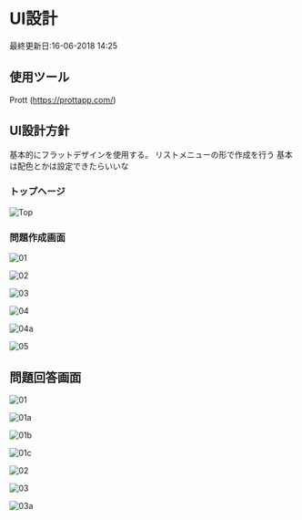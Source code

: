 # UI設計
最終更新日:16-06-2018 14:25

## 使用ツール
 Prott (https://prottapp.com/)

## UI設計方針
基本的にフラットデザインを使用する。
リストメニューの形で作成を行う
基本は配色とかは設定できたらいいな

### トップヘージ

![Top](https://raw.githubusercontent.com/wiki/pontuka/pontuka.picture/images/Top01.png)

### 問題作成画面

![01](https://raw.githubusercontent.com/wiki/pontuka/pontuka.picture/images/CreateScreen_01.png)

![02](https://raw.githubusercontent.com/wiki/pontuka/pontuka.picture/images/CreateScreen_02.png)

![03](https://raw.githubusercontent.com/wiki/pontuka/pontuka.picture/images/CreateScreen_03.png)

![04](https://raw.githubusercontent.com/wiki/pontuka/pontuka.picture/images/CreateScreen_04.png)

![04a](https://raw.githubusercontent.com/wiki/pontuka/pontuka.picture/images/CreateScreen_04a.png)

![05](https://raw.githubusercontent.com/wiki/pontuka/pontuka.picture/images/CreateScreen_05.png)


## 問題回答画面

![01](https://raw.githubusercontent.com/wiki/pontuka/pontuka.picture/images/AnsScreen_01.png)

![01a](https://raw.githubusercontent.com/wiki/pontuka/pontuka.picture/images/AnsScreen_01a.png)

![01b](https://raw.githubusercontent.com/wiki/pontuka/pontuka.picture/images/AnsScreen_01b.png)

![01c](https://raw.githubusercontent.com/wiki/pontuka/pontuka.picture/images/AnsScreen_01c.png)

![02](https://raw.githubusercontent.com/wiki/pontuka/pontuka.picture/images/AnsScreen_02.png)

![03](https://raw.githubusercontent.com/wiki/pontuka/pontuka.picture/images/AnsScreen_03.png)

![03a](https://raw.githubusercontent.com/wiki/pontuka/pontuka.picture/images/AnsScreen_03a.png)
